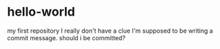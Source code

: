 # hello-world
my first repository
I really don't have a clue
I'm supposed to be writing a commit message. should i be committed?
